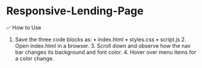 # Responsive-Lending-Page

✅ How to Use
	
 1.	Save the three code blocks as:
     •	index.html
	    •	styles.css
	    •	script.js
	2.	Open index.html in a browser.
	3.	Scroll down and observe how the nav bar changes its background and font color.
	4.	Hover over menu items for a color change.